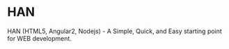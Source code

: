 # HAN
HAN (HTML5, Angular2, Nodejs) - A Simple, Quick, and Easy starting point for WEB development.
